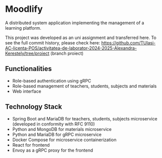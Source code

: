 # Moodlify
A distributed system application implementing the management of a learning platform.

This project was developed as an uni assignment and transferred here. To see the full commit history, please check here: https://github.com/TUIasi-AC-licenta-POS/activitatea-de-laborator-2024-2025-Alexandra-Kerestely/tree/proiect (branch proiect)

## Functionalities

- Role-based authentication using gRPC
- Role-based management of teachers, students, subjects and materials
- Web interface

## Technology Stack

- Spring Boot and MariaDB for teachers, students, subjects microservice (developed in conformity with RFC 9110)
- Python and MongoDB for materials microservice
- Python and MariaDB for gRPC microservice
- Docker Compose for microservice containerization
- React for frontend
- Envoy as a gRPC proxy for the frontend
